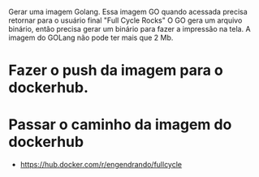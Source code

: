 Gerar uma imagem Golang. Essa imagem GO quando acessada precisa retornar para o usuário final "Full Cycle Rocks"
O GO gera um arquivo binário, então precisa gerar um binário para fazer a impressão na tela.
A imagem do GOLang não pode ter mais que 2 Mb.

# Fazer o push da imagem para o dockerhub.

# Passar o caminho da imagem do dockerhub

- https://hub.docker.com/r/engendrando/fullcycle
